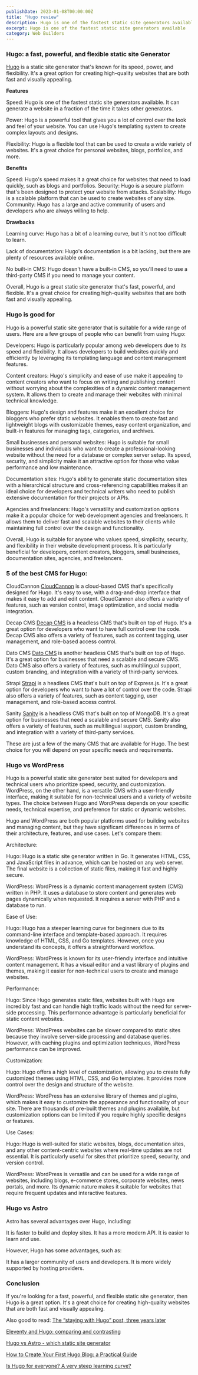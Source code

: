 ```yaml
---
publishDate: 2023-01-08T00:00:00Z
title: "Hugo review"
description: Hugo is one of the fastest static site generators available
excerpt: Hugo is one of the fastest static site generators available
category: Web Builders
---
```


### Hugo: a fast, powerful, and flexible static site Generator

[Hugo](https://gohugo.io/) is a static site generator that's known for its speed, power, and flexibility. It's a great option for creating high-quality websites that are both fast and visually appealing.

**Features**

Speed: Hugo is one of the fastest static site generators available. It can generate a website in a fraction of the time it takes other generators.

Power: Hugo is a powerful tool that gives you a lot of control over the look and feel of your website. You can use Hugo's templating system to create complex layouts and designs.

Flexibility: Hugo is a flexible tool that can be used to create a wide variety of websites. It's a great choice for personal websites, blogs, portfolios, and more.

**Benefits**

Speed: Hugo's speed makes it a great choice for websites that need to load quickly, such as blogs and portfolios. Security: Hugo is a secure platform that's been designed to protect your website from attacks. Scalability: Hugo is a scalable platform that can be used to create websites of any size. Community: Hugo has a large and active community of users and developers who are always willing to help.

**Drawbacks**

Learning curve: Hugo has a bit of a learning curve, but it's not too difficult to learn.

Lack of documentation: Hugo's documentation is a bit lacking, but there are plenty of resources available online.

No built-in CMS: Hugo doesn't have a built-in CMS, so you'll need to use a third-party CMS if you need to manage your content.

Overall, Hugo is a great static site generator that's fast, powerful, and flexible. It's a great choice for creating high-quality websites that are both fast and visually appealing.

### Hugo is good for

Hugo is a powerful static site generator that is suitable for a wide range of users. Here are a few groups of people who can benefit from using Hugo:

Developers: Hugo is particularly popular among web developers due to its speed and flexibility. It allows developers to build websites quickly and efficiently by leveraging its templating language and content management features.

Content creators: Hugo's simplicity and ease of use make it appealing to content creators who want to focus on writing and publishing content without worrying about the complexities of a dynamic content management system. It allows them to create and manage their websites with minimal technical knowledge.

Bloggers: Hugo's design and features make it an excellent choice for bloggers who prefer static websites. It enables them to create fast and lightweight blogs with customizable themes, easy content organization, and built-in features for managing tags, categories, and archives.

Small businesses and personal websites: Hugo is suitable for small businesses and individuals who want to create a professional-looking website without the need for a database or complex server setup. Its speed, security, and simplicity make it an attractive option for those who value performance and low maintenance.

Documentation sites: Hugo's ability to generate static documentation sites with a hierarchical structure and cross-referencing capabilities makes it an ideal choice for developers and technical writers who need to publish extensive documentation for their projects or APIs.

Agencies and freelancers: Hugo's versatility and customization options make it a popular choice for web development agencies and freelancers. It allows them to deliver fast and scalable websites to their clients while maintaining full control over the design and functionality.

Overall, Hugo is suitable for anyone who values speed, simplicity, security, and flexibility in their website development process. It is particularly beneficial for developers, content creators, bloggers, small businesses, documentation sites, agencies, and freelancers.

### 5 of the best CMS for Hugo:

CloudCannon [CloudCannon](https://cloudcannon.com/) is a cloud-based CMS that's specifically designed for Hugo. It's easy to use, with a drag-and-drop interface that makes it easy to add and edit content. CloudCannon also offers a variety of features, such as version control, image optimization, and social media integration.

Decap CMS [Decap CMS](https://decapcms.org/) is a headless CMS that's built on top of Hugo. It's a great option for developers who want to have full control over the code. Decap CMS also offers a variety of features, such as content tagging, user management, and role-based access control.

Dato CMS [Dato CMS](https://www.datocms.com/) is another headless CMS that's built on top of Hugo. It's a great option for businesses that need a scalable and secure CMS. Dato CMS also offers a variety of features, such as multilingual support, custom branding, and integration with a variety of third-party services.

Strapi [Strapi](https://strapi.io/) is a headless CMS that's built on top of Express.js. It's a great option for developers who want to have a lot of control over the code. Strapi also offers a variety of features, such as content tagging, user management, and role-based access control.

Sanity [Sanity](https://www.sanity.io/) is a headless CMS that's built on top of MongoDB. It's a great option for businesses that need a scalable and secure CMS. Sanity also offers a variety of features, such as multilingual support, custom branding, and integration with a variety of third-party services.

These are just a few of the many CMS that are available for Hugo. The best choice for you will depend on your specific needs and requirements.

### Hugo vs WordPress

Hugo is a powerful static site generator best suited for developers and technical users who prioritize speed, security, and customization. WordPress, on the other hand, is a versatile CMS with a user-friendly interface, making it suitable for non-technical users and a variety of website types. The choice between Hugo and WordPress depends on your specific needs, technical expertise, and preference for static or dynamic websites.

Hugo and WordPress are both popular platforms used for building websites and managing content, but they have significant differences in terms of their architecture, features, and use cases. Let's compare them:

Architecture:

Hugo: Hugo is a static site generator written in Go. It generates HTML, CSS, and JavaScript files in advance, which can be hosted on any web server. The final website is a collection of static files, making it fast and highly secure.

WordPress: WordPress is a dynamic content management system (CMS) written in PHP. It uses a database to store content and generates web pages dynamically when requested. It requires a server with PHP and a database to run.

Ease of Use:

Hugo: Hugo has a steeper learning curve for beginners due to its command-line interface and template-based approach. It requires knowledge of HTML, CSS, and Go templates. However, once you understand its concepts, it offers a straightforward workflow.

WordPress: WordPress is known for its user-friendly interface and intuitive content management. It has a visual editor and a vast library of plugins and themes, making it easier for non-technical users to create and manage websites.

Performance:

Hugo: Since Hugo generates static files, websites built with Hugo are incredibly fast and can handle high traffic loads without the need for server-side processing. This performance advantage is particularly beneficial for static content websites.

WordPress: WordPress websites can be slower compared to static sites because they involve server-side processing and database queries. However, with caching plugins and optimization techniques, WordPress performance can be improved.

Customization:

Hugo: Hugo offers a high level of customization, allowing you to create fully customized themes using HTML, CSS, and Go templates. It provides more control over the design and structure of the website.

WordPress: WordPress has an extensive library of themes and plugins, which makes it easy to customize the appearance and functionality of your site. There are thousands of pre-built themes and plugins available, but customization options can be limited if you require highly specific designs or features.

Use Cases:

Hugo: Hugo is well-suited for static websites, blogs, documentation sites, and any other content-centric websites where real-time updates are not essential. It is particularly useful for sites that prioritize speed, security, and version control.

WordPress: WordPress is versatile and can be used for a wide range of websites, including blogs, e-commerce stores, corporate websites, news portals, and more. Its dynamic nature makes it suitable for websites that require frequent updates and interactive features.

### Hugo vs Astro
Astro has several advantages over Hugo, including:

It is faster to build and deploy sites.
It has a more modern API.
It is easier to learn and use.

However, Hugo has some advantages, such as:

It has a larger community of users and developers.
It is more widely supported by hosting providers.

### Conclusion

If you're looking for a fast, powerful, and flexible static site generator, then Hugo is a great option. It's a great choice for creating high-quality websites that are both fast and visually appealing.

Also good to read:
[The “staying with Hugo” post, three years later](https://www.brycewray.com/posts/2022/07/staying-hugo-post-three-years-later/)

[Eleventy and Hugo: comparing and contrasting](https://www.brycewray.com/posts/2020/12/eleventy-hugo-comparing-contrasting/)

[Hugo vs Astro - which static site generator](https://onebite.dev/hugo-vs-astro-which-static-site-generator-to-choose-in-2023/)

[How to Create Your First Hugo Blog: a Practical Guide](https://www.freecodecamp.org/news/your-first-hugo-blog-a-practical-guide/)

[Is Hugo for everyone? A very steep learning curve?](https://news.ycombinator.com/item?id=24670439)
